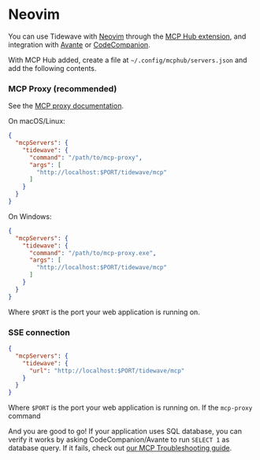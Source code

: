 # Neovim

You can use Tidewave with [Neovim](https://neovim.io/) through the [MCP Hub extension](https://github.com/ravitemer/mcphub.nvim),
and integration with [Avante](https://github.com/ravitemer/mcphub.nvim/wiki/Avante) or
[CodeCompanion](https://github.com/ravitemer/mcphub.nvim/wiki/CodeCompanion).

With MCP Hub added, create a file at
`~/.config/mcphub/servers.json` and add the following contents.

<!-- tabs-open -->

### MCP Proxy (recommended)

See the [MCP proxy documentation](guides/mcp_proxy.md).

On macOS/Linux:

```json
{
  "mcpServers": {
    "tidewave": {
      "command": "/path/to/mcp-proxy",
      "args": [
        "http://localhost:$PORT/tidewave/mcp"
      ]
    }
  }
}
```

On Windows:

```json
{
  "mcpServers": {
    "tidewave": {
      "command": "/path/to/mcp-proxy.exe",
      "args": [
        "http://localhost:$PORT/tidewave/mcp"
      ]
    }
  }
}
```

Where `$PORT` is the port your web application is running on.

### SSE connection

```json
{
  "mcpServers": {
    "tidewave": {
      "url": "http://localhost:$PORT/tidewave/mcp"
    }
  }
}
```

Where `$PORT` is the port your web application is running on. If the `mcp-proxy` command

<!-- tabs-close -->

And you are good to go! If your application uses SQL database, you can verify
it works by asking CodeCompanion/Avante to run `SELECT 1` as database query.
If it fails, check out [our MCP Troubleshooting guide](mcp_troubleshooting.md).
